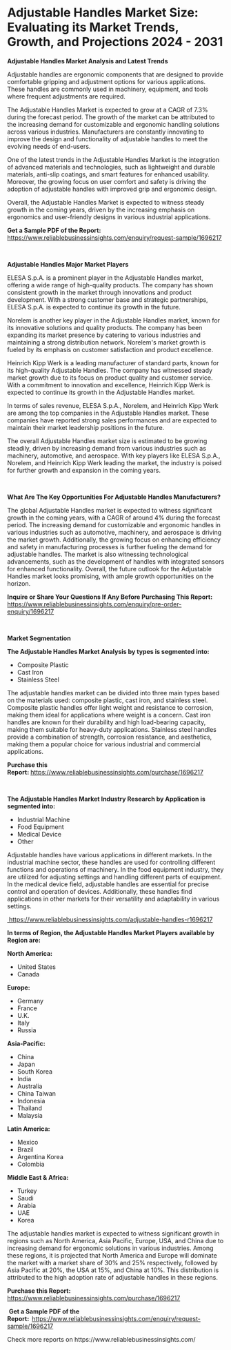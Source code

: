 <p><h1>Adjustable Handles Market Size: Evaluating its Market Trends, Growth, and Projections 2024 - 2031</h1></p><p><strong>Adjustable Handles Market Analysis and Latest Trends</strong></p>
<p><p>Adjustable handles are ergonomic components that are designed to provide comfortable gripping and adjustment options for various applications. These handles are commonly used in machinery, equipment, and tools where frequent adjustments are required.</p><p>The Adjustable Handles Market is expected to grow at a CAGR of 7.3% during the forecast period. The growth of the market can be attributed to the increasing demand for customizable and ergonomic handling solutions across various industries. Manufacturers are constantly innovating to improve the design and functionality of adjustable handles to meet the evolving needs of end-users.</p><p>One of the latest trends in the Adjustable Handles Market is the integration of advanced materials and technologies, such as lightweight and durable materials, anti-slip coatings, and smart features for enhanced usability. Moreover, the growing focus on user comfort and safety is driving the adoption of adjustable handles with improved grip and ergonomic design.</p><p>Overall, the Adjustable Handles Market is expected to witness steady growth in the coming years, driven by the increasing emphasis on ergonomics and user-friendly designs in various industrial applications.</p></p>
<p><strong>Get a Sample PDF of the Report:&nbsp;</strong> <a href="https://www.reliablebusinessinsights.com/enquiry/request-sample/1696217">https://www.reliablebusinessinsights.com/enquiry/request-sample/1696217</a></p>
<p>&nbsp;</p>
<p><strong>Adjustable Handles Major Market Players</strong></p>
<p><p>ELESA S.p.A. is a prominent player in the Adjustable Handles market, offering a wide range of high-quality products. The company has shown consistent growth in the market through innovations and product development. With a strong customer base and strategic partnerships, ELESA S.p.A. is expected to continue its growth in the future.</p><p>Norelem is another key player in the Adjustable Handles market, known for its innovative solutions and quality products. The company has been expanding its market presence by catering to various industries and maintaining a strong distribution network. Norelem's market growth is fueled by its emphasis on customer satisfaction and product excellence.</p><p>Heinrich Kipp Werk is a leading manufacturer of standard parts, known for its high-quality Adjustable Handles. The company has witnessed steady market growth due to its focus on product quality and customer service. With a commitment to innovation and excellence, Heinrich Kipp Werk is expected to continue its growth in the Adjustable Handles market.</p><p>In terms of sales revenue, ELESA S.p.A., Norelem, and Heinrich Kipp Werk are among the top companies in the Adjustable Handles market. These companies have reported strong sales performances and are expected to maintain their market leadership positions in the future.</p><p>The overall Adjustable Handles market size is estimated to be growing steadily, driven by increasing demand from various industries such as machinery, automotive, and aerospace. With key players like ELESA S.p.A., Norelem, and Heinrich Kipp Werk leading the market, the industry is poised for further growth and expansion in the coming years.</p></p>
<p>&nbsp;</p>
<p><strong>What Are The Key Opportunities For Adjustable Handles Manufacturers?</strong></p>
<p><p>The global Adjustable Handles market is expected to witness significant growth in the coming years, with a CAGR of around 4% during the forecast period. The increasing demand for customizable and ergonomic handles in various industries such as automotive, machinery, and aerospace is driving the market growth. Additionally, the growing focus on enhancing efficiency and safety in manufacturing processes is further fueling the demand for adjustable handles. The market is also witnessing technological advancements, such as the development of handles with integrated sensors for enhanced functionality. Overall, the future outlook for the Adjustable Handles market looks promising, with ample growth opportunities on the horizon.</p></p>
<p><strong>Inquire or Share Your Questions If Any Before Purchasing This Report:</strong> <a href="https://www.reliablebusinessinsights.com/enquiry/pre-order-enquiry/1696217">https://www.reliablebusinessinsights.com/enquiry/pre-order-enquiry/1696217</a></p>
<p>&nbsp;</p>
<p><strong>Market Segmentation</strong></p>
<p><strong>The Adjustable Handles Market Analysis by types is segmented into:</strong></p>
<p><ul><li>Composite Plastic</li><li>Cast Iron</li><li>Stainless Steel</li></ul></p>
<p><p>The adjustable handles market can be divided into three main types based on the materials used: composite plastic, cast iron, and stainless steel. Composite plastic handles offer light weight and resistance to corrosion, making them ideal for applications where weight is a concern. Cast iron handles are known for their durability and high load-bearing capacity, making them suitable for heavy-duty applications. Stainless steel handles provide a combination of strength, corrosion resistance, and aesthetics, making them a popular choice for various industrial and commercial applications.</p></p>
<p><strong>Purchase this Report:&nbsp;</strong><a href="https://www.reliablebusinessinsights.com/purchase/1696217">https://www.reliablebusinessinsights.com/purchase/1696217</a></p>
<p>&nbsp;</p>
<p><strong>The Adjustable Handles Market Industry Research by Application is segmented into:</strong></p>
<p><ul><li>Industrial Machine</li><li>Food Equipment</li><li>Medical Device</li><li>Other</li></ul></p>
<p><p>Adjustable handles have various applications in different markets. In the industrial machine sector, these handles are used for controlling different functions and operations of machinery. In the food equipment industry, they are utilized for adjusting settings and handling different parts of equipment. In the medical device field, adjustable handles are essential for precise control and operation of devices. Additionally, these handles find applications in other markets for their versatility and adaptability in various settings.</p></p>
<p><a href="https://www.reliablebusinessinsights.com/adjustable-handles-r1696217">&nbsp;https://www.reliablebusinessinsights.com/adjustable-handles-r1696217</a></p>
<p><strong>In terms of Region, the Adjustable Handles Market Players available by Region are:</strong></p>
<p>
    <p> <strong> North America: </strong>
        <ul>
            <li>United States</li>
            <li>Canada</li>
        </ul>
        </p> 
    <p> <strong> Europe: </strong>
        <ul>
            <li>Germany</li>
            <li>France</li>
            <li>U.K.</li>
            <li>Italy</li>
            <li>Russia</li>
        </ul>
        </p> 
    <p> <strong> Asia-Pacific: </strong>
        <ul>
            <li>China</li>
            <li>Japan</li>
            <li>South Korea</li>
            <li>India</li>
            <li>Australia</li>
            <li>China Taiwan</li>
            <li>Indonesia</li>
            <li>Thailand</li>
            <li>Malaysia</li>
        </ul>
        </p> 
    <p> <strong> Latin America: </strong>
        <ul>
            <li>Mexico</li>
            <li>Brazil</li>
            <li>Argentina Korea</li>
            <li>Colombia</li>
        </ul>
        </p> 
    <p> <strong> Middle East & Africa: </strong>
        <ul>
            <li>Turkey</li>
            <li>Saudi</li>
            <li>Arabia</li>
            <li>UAE</li>
            <li>Korea</li>
        </ul>
    </p>
    </p>
<p><p>The adjustable handles market is expected to witness significant growth in regions such as North America, Asia Pacific, Europe, USA, and China due to increasing demand for ergonomic solutions in various industries. Among these regions, it is projected that North America and Europe will dominate the market with a market share of 30% and 25% respectively, followed by Asia Pacific at 20%, the USA at 15%, and China at 10%. This distribution is attributed to the high adoption rate of adjustable handles in these regions.</p></p>
<p><strong>Purchase this Report: </strong><a href="https://www.reliablebusinessinsights.com/purchase/1696217">https://www.reliablebusinessinsights.com/purchase/1696217</a></p>
<p>&nbsp;<strong>Get a Sample PDF of the Report:&nbsp;&nbsp;</strong><a href="https://www.reliablebusinessinsights.com/enquiry/request-sample/1696217">https://www.reliablebusinessinsights.com/enquiry/request-sample/1696217</a></p>
<p><strong></strong></p>
<p>Check more reports on https://www.reliablebusinessinsights.com/</p>